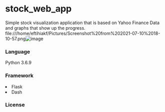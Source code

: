 # stock_web_app

Simple stock visualization application that is based on Yahoo Finance Data and graphs that show up the progress.
file:///home/eftihiakf/Pictures/Screenshot%20from%202021-07-10%2018-10-57.png![image](https://user-images.githubusercontent.com/16444615/125167674-6a5b7280-e1aa-11eb-90f6-6600b5bed552.png)

<h3>Language</h3>
Python 3.6.9

<h3>Framework</h3>
<li>Flask</li>
<li>Dash</li>

<h3>License</h3>

